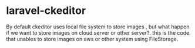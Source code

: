 # laravel-ckeditor
By default ckeditor uses local file system to store images , but what happen if we want to store images on cloud server or other server?. this is the code that unables to store images on aws or other system using FileStorage. 
